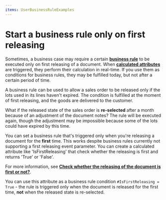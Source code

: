 ```yaml
---
items: UserBusinessRuleExamples
---
```


# Start a business rule only on first releasing

Sometimes, a business case may require a certain **[business rule](https://docs.erp.net/tech/advanced/user-business-rules/index.html)** to be executed only on first releasing of a document. When **[calculated attributes](https://docs.erp.net/tech/advanced/calculated-attributes/index.html)** are triggered, they perform their calculation in real-time. If you use them as conditions for business rules, they may be fulfilled today, but not after a certain period of time.

A business rule can be used to allow a sales order to be released only if the lots used in its lines haven't expired. The condition is fulfilled at the moment of first releasing, and the goods are delivered to the customer. 

What if the released state of the sales order is **re-selected** after a month because of an adjustment of the document notes? The rule will be executed again, though the adjustment may be impossible because some of the lots could have expired by this time. 

You can set a business rule that's triggered only when you're releasing a document for the **first** time. This works despite business rules currently not supporting a first releasing event parameter. You can create a calculated attribute like 'IsFirstReleasing' that check whether the releasing is first and returns 'True' or 'False'. 

For more information, see **[Check whether the releasing of the document is first or not?](https://docs.erp.net/tech/advanced/calculated-attributes/examples/check-for-first-releasing.html)**. 

You can use this attribute as a business rule condition `#IsFirstReleasing = True` - the rule is triggered only when the document is released for the first time, **not** when the released state is re-selected.
